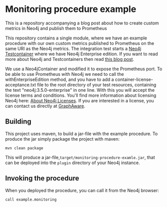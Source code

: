 Monitoring procedure example
============================

This is a repository accompanying a blog post about how to create custom metrics in Neo4j and publish them to Prometheus

This repository contains a single module, where we have an example procedure with our own custom metrics published to Prometheus on the same URl as the Neo4j metrics.
The integration test starts a [Neo4j Testcontainer](https://www.testcontainers.org/modules/databases/neo4j/) where we have Neo4j Enterprise edition.
If you want to read more about Neo4j and Testcontainers then read [this blog post](https://graphaware.com/docker,/testing/2018/12/16/integration-testing-with-docker-neo4j-image-and-testcontainers.html).
 
We use a Neo4jContainer and modified it to expose the Prometheus port.
To be able to use Prometheus with Neo4j we need to call the withEnterpriseEdition method,
and you have to add a container-license-acceptance.txt file to the root directory of your test resources, containing the text
"neo4j:3.5.0-enterprise" in one line. With this you will accept the license terms and conditions.
You'll find more information about licensing Neo4j here: [About Neo4j Licenses](https://neo4j.com/licensing/).
If you are interested in a license, you can contact us directly at [GraphAware](mailto:info@graphaware.com).

Building
--------
This project uses maven, to build a jar-file with the example procedure. To produce the jar simply package the project with maven:

    mvn clean package

This will produce a jar-file,`target/monitoring-procedure-examle.jar`,
that can be deployed into the `plugin` directory of your Neo4j instance.

Invoking the procedure
----------------------
When you deployed the procedure, you can call it from the Neo4j browser:

    call example.monitoring
